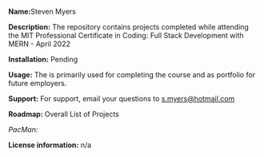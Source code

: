 <b>Name:</b>Steven Myers<p>
<b>Description:</b> The repository contains projects completed while attending the MIT Professional Certificate in Coding: Full Stack Development with MERN - April 2022<p>
<b>Installation:</b> Pending<p>
<b>Usage:</b> The is primarily used for completing the course and as portfolio for future employers.<p>
<b>Support:</b> For support, email your questions to s.myers@hotmail.com<p>
  <b>Roadmap: </b> Overall List of Projects<p>
    <i>PacMan:</i><p>
<b>License information:</b> n/a 
